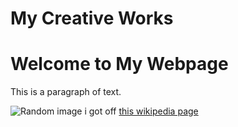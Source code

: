 # My Creative Works
<!DOCTYPE html>
<html>


</head>
<body>
  <h1>Welcome to My Webpage</h1>
  <p>This is a paragraph of text.</p>
  <img src=https://upload.wikimedia.org/wikipedia/commons/thumb/5/57/RTree-Visualization-3D.svg/800px-RTree-Visualization-3D.svg.png alt="Random image i got off ">
  <a href="https://en.wikipedia.org/wiki/R-tree">this wikipedia page</a>
</body>
</html>
